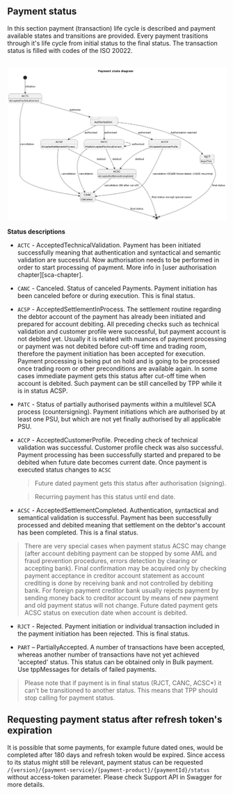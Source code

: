 ## Payment status

In this section payment (transaction) life cycle is described and payment available states and transitions are provided. Every payment trasitions through it's life cycle from initial status to the final status. The transaction status is filled with codes of the ISO 20022.



\
<img src="images/payment-state-diagram.png" alt="authorisation-state-diagram.png" width="700"/>

**Status descriptions**

* `ACTC` - AcceptedTechnicalValidation. Payment has been initiated successfully meaning that authentication and syntactical and semantic validation are successful.
Now authorisation needs to be performed in order to start processing of payment. More info in [user authorisation chapter][sca-chapter].

* `CANC` - Canceled. Status of canceled Payments. Payment initiation has been canceled before or during execution. This is final status.

* `ACSP` - AcceptedSettlementInProcess. The settlement routine regarding the debtor account of the payment has already
been initiated and prepared for account debiting. All preceding checks such as technical validation and customer profile were successful,
but payment account is not debited yet. Usually it is related with nuances of payment processing or payment was not debited before cut-off time and trading room,
therefore the payment initiation has been accepted for execution. Payment processing is being put on hold and is going to be processed once trading room or other preconditions are available again. In some cases immediate payment gets this status after cut-off time when account is debited. Such payment can be still cancelled by TPP while it is in status ACSP.

* `PATC` - Status of partially authorised payments within a multilevel SCA process (countersigning). Payment initiations which are authorised by at least one PSU, but which are not yet finally authorised by all applicable PSU.

* `ACCP` - AcceptedCustomerProfile. Preceding check of technical validation was successful. Customer profile check was also successful.
Payment processing has been successfully started and prepared to be debited when future date becomes current date. Once payment is executed status changes to `ACSC`


   > Future dated payment gets this status after authorisation (signing).

   > Recurring payment has this status until end date.


* `ACSC` - AcceptedSettlementCompleted. Authentication, syntactical and semantical validation is successful.
Payment has been successfully processed and debited meaning that settlement on the debtor's account has been completed. This is a final status.

> There are very special cases when payment status ACSC may change (after account debiting payment can be stopped by some AML and fraud prevention procedures, errors detection by clearing or accepting bank).
> Final confirmation may be acquired only by checking payment acceptance in creditor account statement as account crediting is done by receiving bank and not controlled by debiting bank.
> For foreign payment creditor bank usually rejects payment by sending money back to creditor account by means of new payment and old payment status will not change.
> Future dated payment gets ACSC status on execution date when account is debited.

* `RJCT` - Rejected. Payment initiation or individual transaction included in the payment initiation has been rejected. This is final status.

*  `PART` – PartiallyAccepted. A number of transactions have been accepted, whereas another number of transactions have not yet achieved 'accepted' status. This status can be obtained only in Bulk payment. Use tppMessages for details of failed payments.

> Please note that if payment is in final status (RJCT, CANC, ACSC*) it can't be transitioned to another status. This means that TPP should stop calling for payment status.

## Requesting payment status after refresh token's expiration

It is possible that some payments, for example future dated ones, would be completed after 180 days and refresh token would be expired. Since access to its status might still be relevant, payment status can be requested `/{version}/{payment-service}/{payment-product}/{paymentId}/status` without access-token parameter.
Please check Support API in Swagger for more details.

